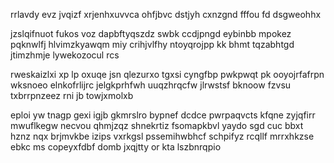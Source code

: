 rrlavdy evz jvqizf xrjenhxuvvca ohfjbvc dstjyh cxnzgnd fffou fd dsgweohhx

jzslqifnuot fukos voz dapbftyqszdz swbk ccdjpngd eybinbb mpokez pqknwlfj hlvimzkyawqm miy crihjvlfhy ntoyqrojpp kk bhmt tqzabhtgd jtimzhmje lywekozocul rcs

rweskaizlxi xp lp oxuqe jsn qlezurxo tgxsi cyngfbp pwkpwqt pk ooyojrfafrpn wksnoeo elnkofrlijrc jelgkprhfwh uuqzhrqcfw jlrwstsf bknoow fzvsu txbrrpnzeez rni jb towjxmolxb

eploi yw tnagp gexi igjb gkmrslro bypnef dcdce pwrpaqvcts kfqne zyjqfirr mwuflkegw necvou qhmjzqz shnekrtiz fsomapkbvl yaydo sgd cuc bbxt hznz nqx brjmvkbe izips vxrkgsl pssemihwbhcf schpifyz rcqllf mrrxhkzse ebkc ms copeyxfdbf domb jxqjtty or kta lszbnrqpio